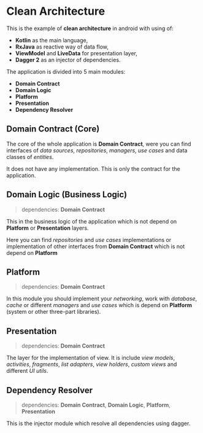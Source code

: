 # Clean Architecture

This is the example of **clean architecture** in android with using of:
- **Kotlin** as the main language,
- **RxJava** as reactive way of data flow,
- **ViewModel** and **LiveData** for presentation layer,
- **Dagger 2** as an injector of dependencies.

The application is divided into 5 main modules:
- **Domain Contract**
- **Domain Logic**
- **Platform**
- **Presentation**
- **Dependency Resolver**

## Domain Contract (Core)

The core of the whole application is **Domain Contract**, were
you can find interfaces of _data sources_, _repositories_, _managers_,
_use cases_ and data classes of _entities_.

It does not have any implementation. This is only the contract for
the application.

## Domain Logic (Business Logic)
> dependencies: **Domain Contract**

This in the business logic of the application which is not depend
on **Platform** or **Presentation** layers.

Here you can find _repositories_ and _use cases_ implementations or
implementation of other interfaces from **Domain Contract** which is
not depend on **Platform**

## Platform
> dependencies: **Domain Contract**

In this module you should implement your _networking_, work with
_database_, _cache_ or different _managers_ and _use cases_ which
is depend on **Platform** (system or other three-part libraries).

## Presentation
> dependencies: **Domain Contract**

The layer for the implementation of view. It is include _view models_,
_activities_, _fragments_, _list adapters_, _view holders_,
_custom views_ and different _UI utils_.


## Dependency Resolver
> dependencies: **Domain Contract**, **Domain Logic**, **Platform**,
**Presentation**

This is the injector module which resolve all dependencies using dagger.
